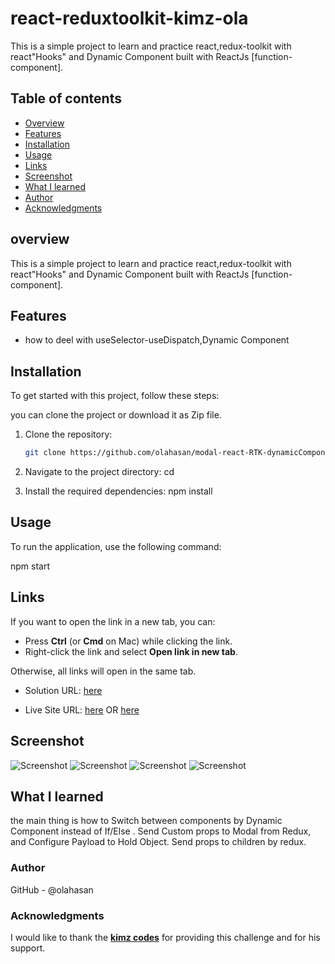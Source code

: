 # react-reduxtoolkit-kimz-ola

This is a simple project to learn and practice react,redux-toolkit with react"Hooks" and Dynamic Component built with ReactJs [function-component]. 

## Table of contents

- [Overview](#overview)
- [Features](#Features)
- [Installation](#Installation)
- [Usage](#Usage)
- [Links](#Links)
- [Screenshot](#Screenshot)
- [What I learned](#what-i-learned)
- [Author](#author)
- [Acknowledgments](#Acknowledgments)


## overview
This is a simple project to learn and practice react,redux-toolkit with react"Hooks" and Dynamic Component built with ReactJs [function-component]. 

## Features
- how to deel with useSelector-useDispatch,Dynamic Component

## Installation
To get started with this project, follow these steps:

you can clone the project or download it as Zip file.
1. Clone the repository:
   ```bash
   git clone https://github.com/olahasan/modal-react-RTK-dynamicComponent-kimz.git

2. Navigate to the project directory:
   cd <project-directory>

3. Install the required dependencies:
   npm install   


## Usage
To run the application, use the following command:

npm start


## Links

If you want to open the link in a new tab, you can:

- Press **Ctrl** (or **Cmd** on Mac) while clicking the link.
- Right-click the link and select **Open link in new tab**.

Otherwise, all links will open in the same tab.


- Solution URL: [here](https://github.com/olahasan/modal-react-RTK-dynamicComponent-kimz)

- Live Site URL: [here](https://react-reduxtoolkit-kimz-ola.surge.sh/) OR [here](https://react-reduxtoolkit-kimz-ola.netlify.app/)

 ## Screenshot
 
![Screenshot](../pic1.ipg)
![Screenshot](../pic3.jpg)
![Screenshot](../pic4.jpg)
![Screenshot](../pic5.jpg)

## What I learned
the main thing is how to Switch between components by Dynamic Component instead of  If/Else . 
Send Custom props to Modal from Redux, and Configure Payload to Hold Object. Send props to children by redux.


### Author

GitHub - @olahasan

### Acknowledgments

I would like to thank the **[kimz codes](https://www.youtube.com/@kimzcodes)** for providing this challenge and for his support.


